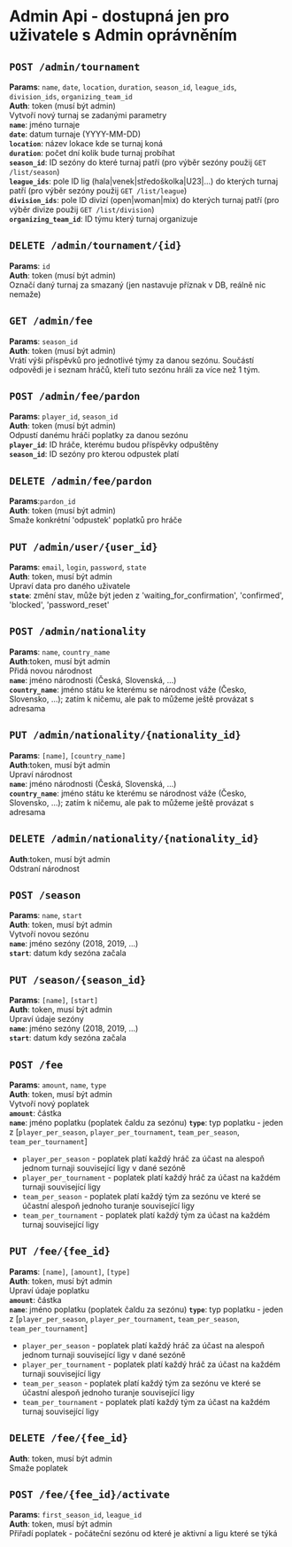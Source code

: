 # Admin Api - dostupná jen pro uživatele s Admin oprávněním  
## `POST /admin/tournament`
**Params**: `name`, `date`, `location`, `duration`, `season_id`, `league_ids`, `division_ids`, `organizing_team_id`  
**Auth**: token (musí být admin)  
Vytvoří nový turnaj se zadanými parametry  
**`name`**: jméno turnaje  
**`date`**: datum turnaje (YYYY-MM-DD)  
**`location`**: název lokace kde se turnaj koná  
**`duration`**: počet dní kolik bude turnaj probíhat  
**`season_id`**: ID sezóny do které turnaj patří (pro výběr sezóny použij `GET /list/season`)  
**`league_ids`**: pole ID lig (hala|venek|středoškolka|U23|...) do kterých turnaj patří (pro výběr sezóny použij `GET /list/league`)  
**`division_ids`**: pole ID divizí (open|woman|mix) do kterých turnaj patří (pro výběr divize použij `GET /list/division`)  
**`organizing_team_id`**: ID týmu který turnaj organizuje  
  
## `DELETE /admin/tournament/{id}`
**Params**: `id`  
**Auth**: token (musí být admin)  
Označí daný turnaj za smazaný (jen nastavuje příznak v DB, reálně nic nemaže)  
  
## `GET /admin/fee`
**Params**: `season_id`  
**Auth**: token (musí být admin)  
Vrátí výši příspěvků pro jednotlivé týmy za danou sezónu. Součástí odpovědi je i seznam hráčů, kteří tuto sezónu hráli za více než 1 tým.  
  
## `POST /admin/fee/pardon`
**Params**: `player_id`, `season_id`  
**Auth**: token (musí být admin)  
Odpustí danému hráči poplatky za danou sezónu  
**`player_id`**: ID hráče, kterému budou příspěvky odpuštěny  
**`season_id`**: ID sezóny pro kterou odpustek platí  
  
## `DELETE /admin/fee/pardon`
**Params**:`pardon_id`  
**Auth**: token (musí být admin)  
Smaže konkrétní 'odpustek' poplatků pro hráče  
  
## `PUT /admin/user/{user_id}`
**Params**: `email`, `login`, `password`, `state`  
**Auth**: token, musí být admin  
Upraví data pro daného uživatele  
**`state`**: změní stav, může být jeden z 'waiting_for_confirmation', 'confirmed', 'blocked', 'password_reset'  
  
## `POST /admin/nationality`
**Params**: `name`, `country_name`  
**Auth**:token, musí být admin  
Přidá novou národnost  
**`name`**: jméno národnosti (Česká, Slovenská, ...)  
**`country_name`**: jméno státu ke kterému se národnost váže (Česko, Slovensko, ...); zatím k ničemu, ale pak to můžeme ještě provázat s adresama  
  
## `PUT /admin/nationality/{nationality_id}`
**Params**: `[name]`, `[country_name]`  
**Auth**:token, musí být admin  
Upraví národnost  
**`name`**: jméno národnosti (Česká, Slovenská, ...)  
**`country_name`**: jméno státu ke kterému se národnost váže (Česko, Slovensko, ...); zatím k ničemu, ale pak to můžeme ještě provázat s adresama  
  
## `DELETE /admin/nationality/{nationality_id}`
**Auth**:token, musí být admin  
Odstraní národnost  
  
## `POST /season`
**Params**: `name`, `start`  
**Auth**: token, musí být admin  
Vytvoří novou sezónu  
**`name`**: jméno sezóny (2018, 2019, ...)  
**`start`**: datum kdy sezóna začala  
  
## `PUT /season/{season_id}`
**Params**: `[name]`, `[start]`  
**Auth**: token, musí být admin  
Upraví údaje sezóny  
**`name`**: jméno sezóny (2018, 2019, ...)  
**`start`**: datum kdy sezóna začala  
  
## `POST /fee`
**Params**: `amount`, `name`, `type`  
**Auth**: token, musí být admin  
Vytvoří nový poplatek  
**`amount`**: částka  
**`name`**: jméno poplatku (poplatek čaldu za sezónu)
**`type`**: typ poplatku - jeden z [`player_per_season`, `player_per_tournament`, `team_per_season`, `team_per_tournament`]  
  - `player_per_season` - poplatek platí každý hráč za účast na alespoň jednom turnaji související ligy v dané sezóně  
  - `player_per_tournament` - poplatek platí každý hráč za účast na každém turnaji související ligy  
  - `team_per_season` - poplatek platí každý tým za sezónu ve které se účastní alespoň jednoho turanje související ligy  
  - `team_per_tournament` - poplatek platí každý tým za účast na každém turnaj související ligy  
  
## `PUT /fee/{fee_id}`
**Params**: `[name]`, `[amount]`, `[type]`  
**Auth**: token, musí být admin  
Upraví údaje poplatku  
**`amount`**: částka  
**`name`**: jméno poplatku (poplatek čaldu za sezónu)
**`type`**: typ poplatku - jeden z [`player_per_season`, `player_per_tournament`, `team_per_season`, `team_per_tournament`]  
  - `player_per_season` - poplatek platí každý hráč za účast na alespoň jednom turnaji související ligy v dané sezóně  
  - `player_per_tournament` - poplatek platí každý hráč za účast na každém turnaji související ligy  
  - `team_per_season` - poplatek platí každý tým za sezónu ve které se účastní alespoň jednoho turanje související ligy  
  - `team_per_tournament` - poplatek platí každý tým za účast na každém turnaj související ligy  

## `DELETE /fee/{fee_id}`
**Auth**: token, musí být admin  
Smaže poplatek  

## `POST /fee/{fee_id}/activate`
**Params**: `first_season_id`, `league_id`  
**Auth**: token, musí být admin  
Přiřadí poplatek - počáteční sezónu od které je aktivní a ligu které se týká
